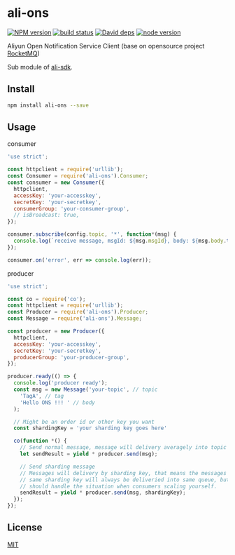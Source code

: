 ali-ons
=======

[![NPM version][npm-image]][npm-url]
[![build status][travis-image]][travis-url]
[![David deps][david-image]][david-url]
[![node version][node-image]][node-url]

[npm-image]: https://img.shields.io/npm/v/ali-ons.svg?style=flat-square
[npm-url]: https://npmjs.org/package/ali-ons
[travis-image]: https://img.shields.io/travis/ali-sdk/ali-ons.svg?style=flat-square
[travis-url]: https://travis-ci.org/ali-sdk/ali-ons
[david-image]: https://img.shields.io/david/ali-sdk/ali-ons.svg?style=flat-square
[david-url]: https://david-dm.org/ali-sdk/ali-ons
[node-image]: https://img.shields.io/badge/node.js-%3E=_4.2.3-green.svg?style=flat-square
[node-url]: http://nodejs.org/download/

Aliyun Open Notification Service Client (base on opensource project [RocketMQ](https://github.com/alibaba/RocketMQ/tree/master/rocketmq-client))

Sub module of [ali-sdk](https://github.com/ali-sdk/ali-sdk).

## Install

```bash
npm install ali-ons --save
```

## Usage

consumer

```js
'use strict';

const httpclient = require('urllib');
const Consumer = require('ali-ons').Consumer;
const consumer = new Consumer({
  httpclient,
  accessKey: 'your-accesskey',
  secretKey: 'your-secretkey',
  consumerGroup: 'your-consumer-group',
  // isBroadcast: true,
});

consumer.subscribe(config.topic, '*', function*(msg) {
  console.log(`receive message, msgId: ${msg.msgId}, body: ${msg.body.toString()}`)
});

consumer.on('error', err => console.log(err));
```

producer

```js
'use strict';

const co = require('co');
const httpclient = require('urllib');
const Producer = require('ali-ons').Producer;
const Message = require('ali-ons').Message;

const producer = new Producer({
  httpclient,
  accessKey: 'your-accesskey',
  secretKey: 'your-secretkey',
  producerGroup: 'your-producer-group',
});

producer.ready(() => {
  console.log('producer ready');
  const msg = new Message('your-topic', // topic
    'TagA', // tag
    'Hello ONS !!! ' // body
  );

  // Might be an order id or other key you want
  const shardingKey = 'your sharding key goes here'

  co(function *() {
    // Send normal message, message will delivery averagely into topic queues
    let sendResult = yield * producer.send(msg);

    // Send sharding message
    // Messages will delivery by sharding key, that means the messages with
    // same sharding key will always be deliveried into same queue, but you
    // should handle the situation when consumers scaling yourself.  
    sendResult = yield * producer.send(msg, shardingKey);
  });
});
```

## License

[MIT](LICENSE)
